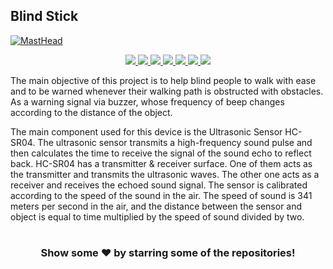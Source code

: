 ## Blind Stick
[![MastHead](https://raw.githubusercontent.com/ankushsinghgandhi/template-project-repo/main/header.jpg)](https://ankushsinghgandhi.github.io)
<p align="center">
  <a href="https://ankushsinghgandhi.github.io">
    <img src="https://img.shields.io/badge/Website-3b5998?style=flat-square&logo=google-chrome&logoColor=white" />
  </a>
  <a href="http://twitter.com/ankushsgandhi">
    <img src="https://img.shields.io/badge/-Twitter-blue?style=flat-square&logo=twitter&logoColor=white" />
  </a>
   <a href="https://www.linkedin.com/in/ankush-singh-gandhi-2487771aa/">
    <img src="https://img.shields.io/badge/-LinkedIn-0e76a8?style=flat-square&logo=Linkedin&logoColor=white" />
  </a>
  <a href="https://dev.to/@ankushsinghgandhi">
    <img src="https://img.shields.io/badge/-Dev.to-grey?style=flat-square&logo=dev.to&logoColor=white"/>
  </a>
  <a href="https://stackoverflow.com/users/13790266/ankush-singh">
    <img src="https://img.shields.io/badge/-Stackoverflow-orange?style=flat-square&logo=stackoverflow&logoColor=white"/>
  </a>
  <a href="https://leetcode.com/ankushsinghgandhi/">
    <img src="https://img.shields.io/badge/-Leetcode-yellow?style=flat-square&logo=Leetcode&logoColor=white"/>
  </a>
    <a href="https://www.hackerrank.com/ankushsgandhi">
    <img src="https://img.shields.io/badge/-HackerRank-green?style=flat-square&logo=Hackerrank&logoColor=white"/>
  </a>
</p>


The main objective of this project is to help blind people to walk with ease and to be warned whenever their walking path is obstructed with obstacles. As a warning signal via buzzer, whose frequency of beep changes according to the distance of the object.

The main component used for this device is the Ultrasonic Sensor HC-SR04. The ultrasonic sensor transmits a high-frequency sound pulse and then calculates the time to receive the signal of the sound echo to reflect back. HC-SR04 has a transmitter & receiver surface. One of them acts as the transmitter and transmits the ultrasonic waves. The other one acts as a receiver and receives the echoed sound signal. The sensor is calibrated according to the speed of the sound in the air. The speed of sound is 341 meters per second in the air, and the distance between the sensor and object is equal to time multiplied by the speed of sound divided by two.

 

#

<div align="center">

### Show some ❤️ by starring some of the repositories!

</div>

